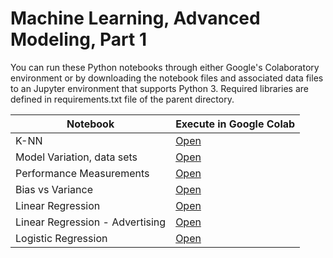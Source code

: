 # Machine Learning, Advanced Modeling, Part 1
You can run these Python notebooks through either Google's Colaboratory environment or by downloading the notebook files and associated data files to an Jupyter environment that supports Python 3.  Required libraries are defined in requirements.txt file of the parent directory.

| Notebook|  Execute in Google Colab |
|-|-|
| K-NN | [Open](http://colab.research.google.com/github/slankas/DataScienceNotebooks/blob/master/ModelingPart1/1%20-%20K-NN.ipynb)  |
| Model Variation, data sets | [Open](http://colab.research.google.com/github/slankas/DataScienceNotebooks/blob/master/ModelingPart1/2%20-%20Model%20Validation%2C%20data%20sets.ipynb)  |
| Performance Measurements | [Open](http://colab.research.google.com/github/slankas/DataScienceNotebooks/blob/master/ModelingPart1/3%20-%20Performance.ipynb)  |
| Bias vs Variance | [Open](http://colab.research.google.com/github/slankas/DataScienceNotebooks/blob/master/ModelingPart1/4%20-%20Bias%20vs%20Variance.ipynb)  |
| Linear Regression | [Open](http://colab.research.google.com/github/slankas/DataScienceNotebooks/blob/master/ModelingPart1/5%20-%20Linear%20Regression.ipynb)  |
| Linear Regression - Advertising | [Open](http://colab.research.google.com/github/slankas/DataScienceNotebooks/blob/master/ModelingPart1/5a%20-%20Linear%20Regressions%20-%20Advertising.ipynb)  |
| Logistic Regression | [Open](http://colab.research.google.com/github/slankas/DataScienceNotebooks/blob/master/ModelingPart1/6%20-%20Logistic%20Regression.ipynb)  |
